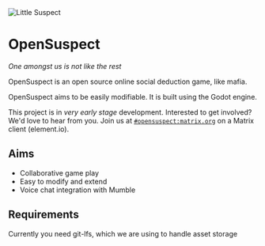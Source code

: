 <img alt="Little Suspect" src="https://github.com/moxvallix/opensuspect/blob/main/misc/images/icon_1.png">

# OpenSuspect

*One amongst us is not like the rest*

OpenSuspect is an open source online social deduction game, like mafia.

OpenSuspect aims to be easily modifiable.
It is built using the Godot engine.

This project is in *very early stage* development.
Interested to get involved? We'd love to hear from you.
Join us at [`#opensuspect:matrix.org`](https://matrix.to/#/#opensuspect:matrix.org) on a Matrix client (element.io).

## Aims

* Collaborative game play
* Easy to modify and extend
* Voice chat integration with Mumble

## Requirements
Currently you need git-lfs, which we are using to handle asset storage
